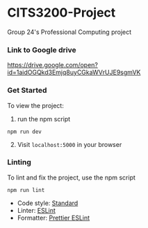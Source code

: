 # CITS3200-Project

Group 24's Professional Computing project

### Link to Google drive

https://drive.google.com/open?id=1aidOGQkd3Emjq8uyCGkaWVrUJE9sgmVK

### Get Started

To view the project:

1. run the npm script

```
npm run dev
```

2. Visit `localhost:5000` in your browser

### Linting

To lint and fix the project, use the npm script

```
npm run lint
```

- Code style: [Standard](https://www.npmjs.com/package/standard)
- Linter: [ESLint](https://www.npmjs.com/package/eslint)
- Formatter: [Prettier ESLint](https://www.npmjs.com/package/prettier-eslint)

